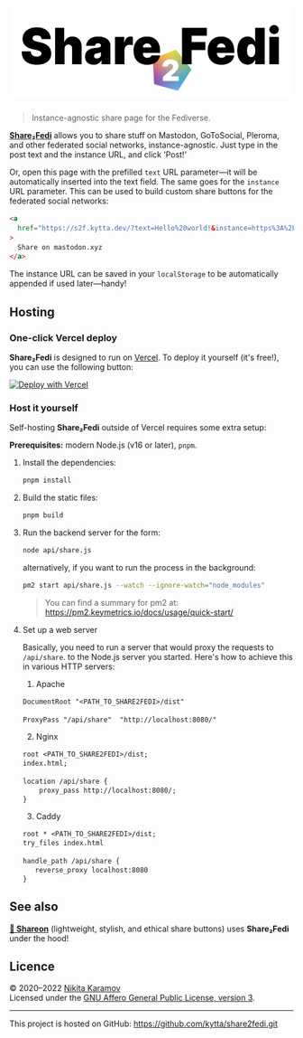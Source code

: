 <h1 align="center"><img src="assets/share2fedi.svg" width="520" height="160" alt="Share2Fedi"></h1>

> Instance-agnostic share page for the Fediverse.

**[Share₂Fedi]** allows you to share stuff on Mastodon, GoToSocial, Pleroma, and other federated social networks, instance-agnostic. Just type in the post text and the instance URL, and click ‘Post!’

Or, open this page with the prefilled `text` URL parameter—it will be automatically inserted into the text field. The same goes for the `instance` URL parameter. This can be used to build custom share buttons for the federated social networks:

```html
<a
  href="https://s2f.kytta.dev/?text=Hello%20world!&instance=https%3A%2F%2Fmastodon.xyz"
>
  Share on mastodon.xyz
</a>
```

The instance URL can be saved in your `localStorage` to be automatically appended if used later—handy!

## Hosting

### One-click Vercel deploy

**Share₂Fedi** is designed to run on [Vercel](https://vercel.com/).
To deploy it yourself (it's free!), you can use the following button:

[![Deploy with Vercel](https://vercel.com/button)](https://vercel.com/new/clone?repository-url=https%3A%2F%2Fgithub.com%2Fkytta%2Fshare2fedi)

### Host it yourself

Self-hosting **Share₂Fedi** outside of Vercel requires some extra setup:

**Prerequisites:** modern Node.js (v16 or later), `pnpm`.

1. Install the dependencies:

   ```sh
   pnpm install
   ```

2. Build the static files:

   ```sh
   pnpm build
   ```

3. Run the backend server for the form:

   ```sh
   node api/share.js
   ```

   alternatively, if you want to run the process in the background:

   ```sh
   pm2 start api/share.js --watch --ignore-watch="node_modules"
   ```

   > You can find a summary for pm2 at: https://pm2.keymetrics.io/docs/usage/quick-start/

4. Set up a web server

   Basically, you need to run a server that would proxy the requests to `/api/share`.
   to the Node.js server you started. Here's how to achieve this in various HTTP
   servers:

   1. Apache

   ```apacheconf
   DocumentRoot "<PATH_TO_SHARE2FEDI>/dist"

   ProxyPass "/api/share"  "http://localhost:8080/"
   ```

   2. Nginx

   ```nginxconf
   root <PATH_TO_SHARE2FEDI>/dist;
   index.html;

   location /api/share {
       proxy_pass http://localhost:8080/;
   }
   ```

   3. Caddy

   ```caddy
   root * <PATH_TO_SHARE2FEDI>/dist;
   try_files index.html

   handle_path /api/share {
      reverse_proxy localhost:8080
   }
   ```

## See also

**[📯 Shareon](https://shareon.js.org)**
(lightweight, stylish, and ethical share buttons) uses **Share₂Fedi** under the hood!

## Licence

© 2020–2022 [Nikita Karamov]\
Licensed under the [GNU Affero General Public License, version 3][AGPL-3.0].

---

This project is hosted on GitHub: <https://github.com/kytta/share2fedi.git>

[AGPL-3.0]: https://spdx.org/licenses/AGPL-3.0-only.html
[Nikita Karamov]: https://www.kytta.dev
[Share₂Fedi]: https://s2f.kytta.dev/
